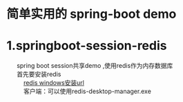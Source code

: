 简单实用的 spring-boot demo
====
# 1.springboot-session-redis
       spring boot session共享demo ,使用redis作为内存数据库<br>
       首先要安装redis<br>
           [redis windows安装url](https://github.com/ServiceStack/redis-windows "悬停显示")<br>
           客户端：可以使用redis-desktop-manager.exe<br>
